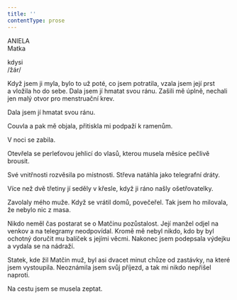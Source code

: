 ```yaml
---
title: ''
contentType: prose
---
```


ANIELA  
Matka

kdysi  
/žár/

  

Když jsem ji myla, bylo to už poté, co jsem potratila, vzala jsem její prst a vložila ho do sebe. Dala jsem jí hmatat svou ránu. Zašili mě úplně, nechali jen malý otvor pro menstruační krev.

Dala jsem jí hmatat svou ránu.

Couvla a pak mě objala, přitiskla mi podpaží k ramenům.

V noci se zabila.

Otevřela se perleťovou jehlicí do vlasů, kterou musela měsíce pečlivě brousit.

Své vnitřnosti rozvěsila po místnosti. Střeva natáhla jako tele­grafní dráty.

Více než dvě třetiny jí seděly v křesle, když ji ráno našly ošetřovatelky.

Zavolaly mého muže. Když se vrátil domů, povečeřel. Tak jsem ho milovala, že nebylo nic z masa.

Nikdo neměl čas postarat se o Matčinu pozůstalost. Její manžel odjel na venkov a na telegramy neodpovídal. Kromě mě nebyl nikdo, kdo by byl ochotný doručit mu balíček s jejími věcmi. Nakonec jsem podepsala výdejku a vydala se na nádraží.

Statek, kde žil Matčin muž, byl asi dvacet minut chůze od zastávky, na které jsem vystoupila. Neoznámila jsem svůj příjezd, a tak mi nikdo nepřišel naproti.

Na cestu jsem se musela zeptat.
